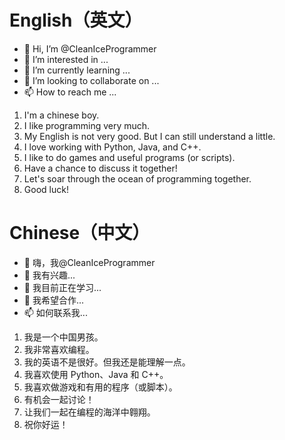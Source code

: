 # English（英文）

- 👋 Hi, I’m @CleanIceProgrammer
- 👀 I’m interested in ...
- 🌱 I’m currently learning ...
- 💞️ I’m looking to collaborate on ...
- 📫 How to reach me ...

1. I'm a chinese boy. 
2. I like programming very much. 
3. My English is not very good. But I can still understand a little.
4. I love working with Python, Java, and C++. 
5. I like to do games and useful programs (or scripts). 
6. Have a chance to discuss it together!
7. Let's soar through the ocean of programming together. 
8. Good luck! 

# Chinese（中文）
- 👋 嗨，我@CleanIceProgrammer
- 👀 我有兴趣...
- 🌱 我目前正在学习...
- 💞️ 我希望合作...
- 📫 如何联系我...

1. 我是一个中国男孩。
2. 我非常喜欢编程。
3. 我的英语不是很好。但我还是能理解一点。
4. 我喜欢使用 Python、Java 和 C++。
5. 我喜欢做游戏和有用的程序（或脚本）。
6. 有机会一起讨论！
7. 让我们一起在编程的海洋中翱翔。
8. 祝你好运！

<!---
CleanIceProgrammer/CleanIceProgrammer is a ✨ special ✨ repository because its `README.md` (this file) appears on your GitHub profile.
You can click the Preview link to take a look at your changes.
--->
